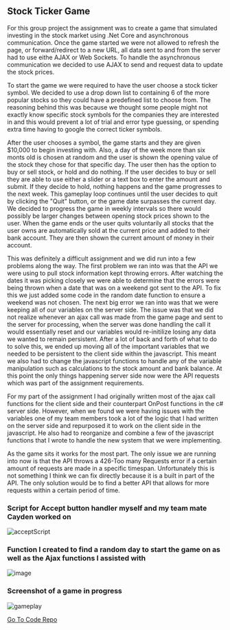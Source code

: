 <!--
layout: page
title: "Stock Ticker Game"
permalink: https://aricglanville.github.io/stockticker
-->

## Stock Ticker Game

For this group project the assignment was to create a game that simulated investing in the stock market using .Net Core and asynchronous communication. Once the game started we were not allowed to refresh the page, or forward/redirect to a new URL, all data sent to and from the server had to use eithe AJAX or Web Sockets. To handle the asynchronous communication we decided to use AJAX to send and request data to update the stock prices.

To start the game we were required to have the user choose a stock ticker symbol. We decided to use a drop down list to containing 6 of the more popular stocks so they could have a predefined list to choose from. The reasoning behind this was because we thought some people might not exactly know specific stock symbols for the companies they are interested in and this would prevent a lot of trial and error type guessing, or spending extra time having to google the correct ticker symbols.

After the user chooses a symbol, the game starts and they are given $10,000 to begin investing with. Also, a day of the week more than six monts old is chosen at random and the user is shown the opening value of the stock they chose for that specific day. The user then has the option to buy or sell stock, or hold and do nothing. If the user decides to buy or sell they are able to use either a slider or a text box to enter the amount and submit. If they decide to hold, nothing happens and the game progresses to the next week. This gameplay loop continues until the user decides to quit by clicking the "Quit" button, or the game date surpasses the current day. We decided to progress the game in weekly intervals so there would possibly be larger changes between opening stock prices shown to the user. When the game ends or the user quits voluntarily all stocks that the user owns are automatically sold at the current price and added to their bank account. They are then shown the current amount of money in their account. 

This was definitely a difficult assignment and we did run into a few problems along the way. The first problem we ran into was that the API we were using to pull stock information kept throwing errors. After watching the dates it was picking closely we were able to determine that the errors were being thrown when a date that was on a weekend got sent to the API. To fix this we just added some code in the random date function to ensure a weekend was not chosen. The next big error we ran into was that we were keeping all of our variables on the server side. The issue was that we did not realize whenever an ajax call was made from the game page and sent to the server for processing, when the server was done handling the call it would essentially reset and our variables would re-initilize losing any data we wanted to remain persistent. After a lot of back and forth of what to do to solve this, we ended up moving all of the important variables that we needed to be persistent to the client side within the javascript. This meant we also had to change the javascript functions to handle any of the variable manipulation such as calculations to the stock amount and bank balance. At this point the only things happening server side now were the API requests which was part of the assignment requirements.

For my part of the assignment I had originally written most of the ajax call functions for the client side and their counterpart OnPost functions in the c# server side. However, when we found we were having issues with the variables one of my team members took a lot of the logic that I had written on the server side and repurposed it to work on the client side in the javascript. He also had to reorganize and combine a few of the javascript functions that I wrote to handle the new system that we were implementing.

As the game sits it works for the most part. The only issue we are running into now is that the API throws a 426-Too many Requests error if a certain amount of requests are made in a specific timespan. Unfortunately this is not something I think we can fix directly because it is a built in part of the API. The only solution would be to find a better API that allows for more requests within a certain period of time.

### Script for Accept button handler myself and my team mate Cayden worked on
![acceptScript](https://user-images.githubusercontent.com/84057490/184507772-c86306cd-60be-495e-9ba6-634adda8267e.png)

### Function I created to find a random day to start the game on as well as the Ajax functions I assisted with
![image](https://user-images.githubusercontent.com/84057490/184507826-4e7f7d9a-aaba-432b-9635-6737c33f7cec.png)

### Screenshot of a game in progress
![gameplay](https://user-images.githubusercontent.com/84057490/184507898-afd6c767-23cf-480c-a466-3f116bd07e8b.png)

[Go To Code Repo](https://github.com/aricglanville/StockTickerGame.git)
